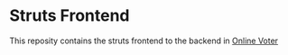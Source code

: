 # Struts Frontend
This reposity contains the struts frontend to the backend in [Online Voter](https://github.com/TLDart/OnlineVoter)
